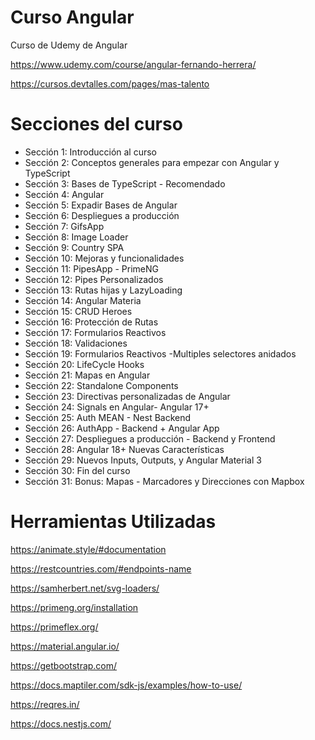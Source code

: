 # Curso Angular

Curso de Udemy de Angular

https://www.udemy.com/course/angular-fernando-herrera/

https://cursos.devtalles.com/pages/mas-talento

# Secciones del curso

- Sección 1: Introducción al curso
- Sección 2: Conceptos generales para empezar con Angular y TypeScript
- Sección 3: Bases de TypeScript - Recomendado
- Sección 4: Angular
- Sección 5: Expadir Bases de Angular
- Sección 6: Despliegues a producción
- Sección 7: GifsApp
- Sección 8: Image Loader
- Sección 9: Country SPA
- Sección 10: Mejoras y funcionalidades
- Sección 11: PipesApp - PrimeNG
- Sección 12: Pipes Personalizados
- Sección 13: Rutas hijas y LazyLoading
- Sección 14: Angular Materia
- Sección 15: CRUD Heroes
- Sección 16: Protección de Rutas
- Sección 17: Formularios Reactivos
- Sección 18: Validaciones
- Sección 19: Formularios Reactivos -Multiples selectores anidados
- Sección 20: LifeCycle Hooks
- Sección 21: Mapas en Angular
- Sección 22: Standalone Components
- Sección 23: Directivas personalizadas de Angular
- Sección 24: Signals en Angular- Angular 17+
- Sección 25: Auth MEAN - Nest Backend
- Sección 26: AuthApp - Backend + Angular App
- Sección 27: Despliegues a producción - Backend y Frontend
- Sección 28: Angular 18+ Nuevas Características
- Sección 29: Nuevos Inputs, Outputs, y Angular Material 3
- Sección 30: Fin del curso
- Sección 31: Bonus: Mapas - Marcadores y Direcciones con Mapbox

# Herramientas Utilizadas

https://animate.style/#documentation

https://restcountries.com/#endpoints-name

https://samherbert.net/svg-loaders/

https://primeng.org/installation

https://primeflex.org/

https://material.angular.io/

https://getbootstrap.com/

https://docs.maptiler.com/sdk-js/examples/how-to-use/

https://reqres.in/

https://docs.nestjs.com/
